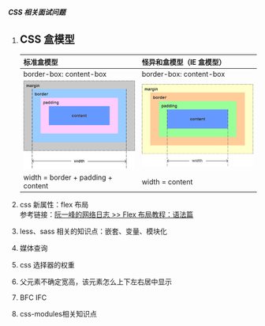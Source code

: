 ##### CSS 相关面试问题
1. CSS 盒模型  
    ---
    |  标准盒模型 | 怪异和盒模型（IE 盒模型）|
    |---|---|
    |border-box: content-box|border-box: content-box|
    |![](./assets/content-box.png)|![](./assets/border-box.png)|
    |width = border + padding + content|width = content|

1. css 新属性：flex 布局  
参考链接：[阮一峰的网络日志 >> Flex 布局教程：语法篇](http://www.ruanyifengcom/blog/2015/07/flex-grammar.html)  
1. less、sass 相关的知识点：嵌套、变量、模块化
1. 媒体查询
1. css 选择器的权重
1. 父元素不确定宽高，该元素怎么上下左右居中显示
1. BFC IFC
1. css-modules相关知识点

